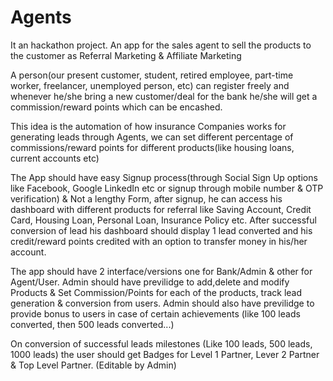 # Agents

It an hackathon project.
An app for the sales agent to sell the products to the customer as Referral Marketing & Affiliate Marketing

A person(our present customer, student, retired employee, part-time worker, freelancer, unemployed person, etc) can register freely and whenever he/she bring a new customer/deal for the bank he/she will get a commission/reward points which can be encashed.

This idea is the automation of how insurance Companies works for generating leads through Agents, we can set different percentage of commissions/reward points for different products(like housing loans, current accounts etc)

The App should have easy Signup process(through Social Sign Up options like Facebook, Google LinkedIn etc or signup through mobile number & OTP verification) & Not a lengthy Form, after signup, he can access his dashboard with different products for referral like Saving Account, Credit Card, Housing Loan, Personal Loan, Insurance Policy etc. After successful conversion of lead his dashboard should display 1 lead converted and his credit/reward points credited with an option to transfer money in his/her account.

The app should have 2 interface/versions one for Bank/Admin & other for Agent/User. Admin should have previlidge to add,delete and modify Products & Set Commission/Points for each of the products, track lead generation & conversion from users. Admin should also have previlidge to provide bonus to users in case of certain achievements (like 100 leads converted, then 500 leads converted...)

On conversion of successful leads milestones (Like 100 leads, 500 leads, 1000 leads) the user should get Badges for Level 1 Partner, Lever 2 Partner & Top Level Partner. (Editable by Admin)

